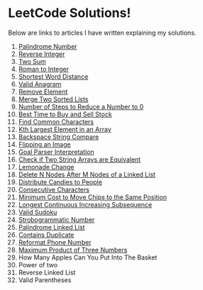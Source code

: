 # LeetCode Solutions!
Below are links to articles I have written explaining my solutions.

1. [Palindrome Number](https://roodsoren.medium.com/palindrome-number-leetcode-a7f8f11463d)
2. [Reverse Integer](https://roodsoren.medium.com/reverse-integer-leetcode-752f7e89e1e)
3. [Two Sum](https://roodsoren.medium.com/two-sum-leetcode-f0770f4e6449)
4. [Roman to Integer](https://roodsoren.medium.com/roman-to-integer-leetcode-4786789e67e6)
5. [Shortest Word Distance](https://roodsoren.medium.com/shortest-word-distance-leetcode-898aa5826a4e)
6. [Valid Anagram](https://roodsoren.medium.com/valid-anagram-leetcode-85e4493824ba)
7. [Remove Element](https://roodsoren.medium.com/remove-element-leetcode-ca3b3932026)
8. [Merge Two Sorted Lists](https://roodsoren.medium.com/merge-two-sorted-lists-leetcode-945a6368f4df)
9. [Number of Steps to Reduce a Number to 0](https://roodsoren.medium.com/number-of-steps-to-reduce-a-number-to-0-leetcode-46aebc19097f)
10. [Best Time to Buy and Sell Stock](https://roodsoren.medium.com/best-time-to-buy-and-sell-stock-leetcode-4586df45c5e1)
11. [Find Common Characters](https://roodsoren.medium.com/find-common-characters-leetcode-71dadfbef81f)
12. [Kth Largest Element in an Array](https://roodsoren.medium.com/kth-largest-element-in-an-array-leetcode-e42b52cdbed2)
13. [Backspace String Compare](https://roodsoren.medium.com/backspace-string-compare-leetcode-e038de1e104b)
14. [Flipping an Image](https://roodsoren.medium.com/flipping-an-image-leetcode-9419f27ca234)
15. [Goal Parser Interpretation](https://roodsoren.medium.com/goal-parser-interpretation-leetcode-1a65f195226b)
16. [Check if Two String Arrays are Equivalent](https://roodsoren.medium.com/check-if-two-string-arrays-are-equivalent-leetcode-d17d1f99207d)
17. [Lemonade Change](https://roodsoren.medium.com/lemonade-change-leetcode-51920cd3abd9)
18. [Delete N Nodes After M Nodes of a Linked List](https://roodsoren.medium.com/delete-n-nodes-after-m-nodes-of-a-linked-list-leetcode-a22e5737b78)
19. [Distribute Candies to People](https://roodsoren.medium.com/distribute-candies-to-people-leetcode-c0e0c48838fa)
20. [Consecutive Characters](https://roodsoren.medium.com/consecutive-characters-leetcode-1810c8a8408a)
21. [Minimum Cost to Move Chips to the Same Position](https://roodsoren.medium.com/minumum-cost-to-move-chips-to-the-same-position-leetcode-4f4f78e30224)
22. [Longest Continuous Increasing Subsequence](https://roodsoren.medium.com/longest-continuous-increasing-subsequence-leetcode-f1c7720ac84)
23. [Valid Sudoku](https://roodsoren.medium.com/valid-sudoku-leetcode-a051ffcb1636)
24. [Strobogrammatic Number](https://roodsoren.medium.com/strobogrammatic-number-leetcode-7061f04b9636)
25. [Palindrome Linked List](https://roodsoren.medium.com/palindrome-linked-list-leetcode-4ec65928ce05)
26. [Contains Duplicate](https://roodsoren.medium.com/contains-duplicate-leetcode-9ff8857ae49)
27. [Reformat Phone Number](https://roodsoren.medium.com/reformat-phone-number-leetcode-885e201a97ac)
28. [Maximum Product of Three Numbers](https://roodsoren.medium.com/maximum-product-of-three-numbers-leetcode-45fa9680bf3b)
29. How Many Apples Can You Put Into The Basket
30. Power of two
31. Reverse Linked List
32. Valid Parentheses
